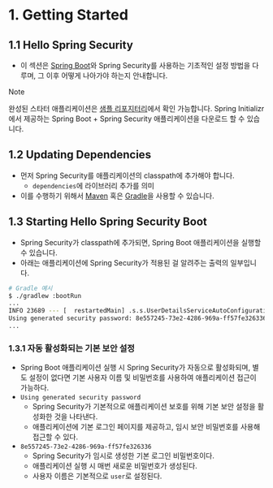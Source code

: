 # 1. Getting Started
## 1.1 Hello Spring Security
- 이 섹션은 [Spring Boot](https://docs.spring.io/spring-boot/docs/3.1.1/reference/html/)와 Spring Security를 사용하는 기초적인 설정 방법을 다루며, 그 이후 어떻게 나아가야 하는지 안내합니다.

> [!NOTE]
> 완성된 스타터 애플리케이션은 [샘플 리포지터리](https://github.com/spring-projects/spring-security-samples/tree/6.3.x/servlet/spring-boot/java/hello-security)에서 확인 가능합니다. Spring Initializr에서 제공하는 Spring Boot + Spring Security 애플리케이션을 다운로드 할 수 있습니다.

## 1.2 Updating Dependencies
- 먼저 Spring Security를 애플리케이션의 classpath에 추가해야 합니다.
	- `dependencies`에 라이브러리 추가를 의미
- 이를 수행하기 위해서 [Maven](https://docs.spring.io/spring-security/reference/getting-spring-security.html#getting-maven-boot) 혹은 [Gradle](https://docs.spring.io/spring-security/reference/getting-spring-security.html#getting-gradle-boot)을 사용할 수 있습니다.

## 1.3 Starting Hello Spring Security Boot
- Spring Security가 classpath에 추가되면, Spring Boot 애플리케이션을 실행할 수 있습니다.
- 아래는 애플리케이션에 Spring Security가 적용된 걸 알려주는 출력의 일부입니다.
```bash
# Gradle 예시
$ ./gradlew :bootRun
...
INFO 23689 --- [  restartedMain] .s.s.UserDetailsServiceAutoConfiguration :
Using generated security password: 8e557245-73e2-4286-969a-ff57fe326336
...
```

### 1.3.1 자동 활성화되는 기본 보안 설정
- Spring Boot 애플리케이션 실행 시 Spring Security가 자동으로 활성화되며, 별도 설정이 없다면 기본 사용자 이름 및 비밀번호를 사용하여 애플리케이션 접근이 가능하다.
- `Using generated security password`
	- Spring Security가 기본적으로 애플리케이션 보호를 위해 기본 보안 설정을 활성화한 것을 나타낸다.
	- 애플리케이션에 기본 로그인 페이지를 제공하고, 임시 보안 비밀번호를 사용해 접근할 수 있다.
- `8e557245-73e2-4286-969a-ff57fe326336`
	- Spring Security가 임시로 생성한 기본 로그인 비밀번호이다.
	- 애플리케이션 실행 시 매번 새로운 비밀번호가 생성된다.
	- 사용자 이름은 기본적으로 `user`로 설정된다.